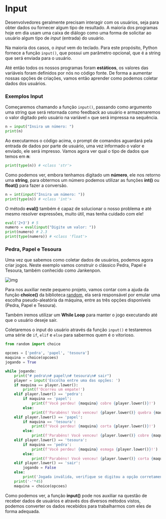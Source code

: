 # Input

Desenvolvedores geralmente precisam interagir com os usuários, seja para obter dados ou fornecer algum tipo de resultado. A maioria dos programas hoje em dia usam uma caixa de diálogo como uma forma de solicitar ao usuário algum tipo de *input* (entrada) do usuário.

Na maioria dos casos, o *input* vem do teclado. Para este propósito, Python fornece a função `input()`, que possui um parâmetro opcional, que é a string que será enviada para o usuário.

Até então todos os nossos programas foram **estáticos**, os valores das variáveis foram definidos por nós no código fonte. De forma a aumentar nossas opções de criações, vamos então aprender como podemos coletar dados dos usuários.

### Exemplos Input

Começaremos chamando a função `input()`, passando como argumento uma string que será retornada como feedback ao usuário e armazenaremos o valor digitado pelo usuário na variável `n` que será impressa na sequência.

```python
n = input("Insira um número: ")
print(n) 
```

Ao executarmos o código acima, o prompt de comandos aguardará pela entrada de dados por parte de usuário, uma vez informado o valor e enviado, ele será impresso. Vamos agora ver qual o tipo de dados que temos em **n**:

```python
print(type(n)) # <class 'str'>
```

Como podemos ver, embora tenhamos digitado um **número**, ele nos retorno uma **string**, para obtermos um número podemos utilizar as funções **int()** ou **float()** para fazer a conversão.

```python
n = int(input("Insira um número: "))
print(type(n)) # <class 'int'>
```

O método **eval()** também é capaz de solucionar o nosso problema e até mesmo resolver expressões, muito útil, mas tenha cuidado com ele!

```python
eval('2+3') # 5
numero = eval(input("Digite um valor: "))
print(numero) # 2.3
print(type(numero)) # <class 'float'>
```

### Pedra, Papel e Tesoura

Uma vez que sabemos como coletar dados de usuários, podemos agora criar jogos. Neste exemplo vamos construir o clássico Pedra, Papel e Tesoura, também conhecido como Jankenpon.

![img](/Imagens/JanKenPon.png)

Para nos auxiliar neste pequeno projeto, vamos contar com a ajuda da função **choice()** da biblioteca [random](https://docs.python.org/3/library/random.html), ela será responsável por emular uma escolha pseudo-aleatória da máquina, entre as três opções disponíveis (Pedra, Papel e Tesoura).

Também iremos utilizar um **While Loop** para manter o jogo executando até que o usuário deseje sair.

Coletaremos o input do usuário através da função `input()` e testaremos uma série de `if`, `elif` e `else` para sabermos quem é o vitorioso.

```python
from random import choice

opcoes = ['pedra', 'papel', 'tesoura']
maquina = choice(opcoes)
jogando = True 

while jogando:
    print("# pedra\n# papel\n# tesoura\n# sair")
    player = input('Escolha entre uma das opções: ')
    if maquina == player.lower():
        print(f'Ocorreu um empate!')
    elif player.lower() == 'pedra':
        if maquina == 'papel':
            print(f'Você perdeu! {maquina} cobre {player.lower()}!')
        else:
            print(f'Parabéns! Você venceu! {player.lower()} quebra {maquina}!')
    elif player.lower() == 'papel':
        if maquina == 'tesoura':
            print(f'Você perdeu! {maquina} corta {player.lower()}!')
        else:
            print(f'Parabéns! Você venceu! {player.lower()} cobre {maquina}!')
    elif player.lower() == 'tesoura':
        if maquina == 'pedra':
            print(f'Você perdeu! {maquina} esmaga {player.lower()}!')
        else:
            print(f'Parabéns! Você venceu! {player.lower()} corta {maquina}!')
    elif player.lower() == 'sair':
        jogando = False
    else:
        print('Jogada inválida, verifique se digitou a opção corretamente!')
    print('-'*45)
    maquina = choice(opcoes)
```

Como podemos ver, a função **input()** pode nos auxiliar na questão de receber dados de usuários e através dos diversos métodos vistos, podemos converter os dados recebidos para trabalharmos com eles de forma adequada.